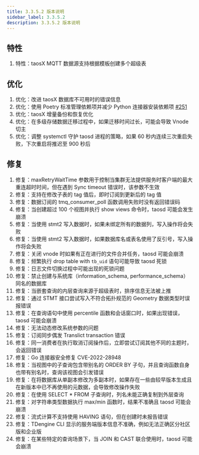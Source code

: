 ```yaml
---
title: 3.3.5.2 版本说明
sidebar_label: 3.3.5.2
description: 3.3.5.2 版本说明
---
```


## 特性
  1. 特性：taosX MQTT 数据源支持根据模板创建多个超级表 

## 优化
  1. 优化：改进 taosX 数据库不可用时的错误信息 
  2. 优化：使用 Poetry 标准管理依赖项并减少 Python 连接器安装依赖项 [#251](https://github.com/taosdata/taos-connector-python/issues/251)
  3. 优化：taosX 增量备份和恢复优化 
  4. 优化：在多级存储数据迁移过程中，如果迁移时间过长，可能会导致 Vnode 切主 
  5. 优化：调整 systemctl 守护 taosd 进程的策略，如果 60 秒内连续三次重启失败，下次重启将推迟至 900 秒后 

## 修复
  1. 修复：maxRetryWaitTime 参数用于控制当集群无法提供服务时客户端的最大重连超时时间，但在遇到 Sync timeout 错误时，该参数不生效 
  2. 修复：支持在修改子表的 tag 值后，即时订阅到更新后的 tag 值
  3. 修复：数据订阅的 tmq_consumer_poll 函数调用失败时没有返回错误码 
  4. 修复：当创建超过 100 个视图并执行 show views 命令时，taosd 可能会发生崩溃 
  5. 修复：当使用 stmt2 写入数据时，如果未绑定所有的数据列，写入操作将会失败 
  6. 修复：当使用 stmt2 写入数据时，如果数据库名或表名使用了反引号，写入操作将会失败 
  7. 修复：关闭 vnode 时如果有正在进行的文件合并任务，taosd 可能会崩溃 
  8. 修复：频繁执行 drop table with `tb_uid` 语句可能导致 taosd 死锁 
  9. 修复：日志文件切换过程中可能出现的死锁问题 
 10. 修复：禁止创建与系统库（information_schema, performance_schema）同名的数据库 
 11. 修复：当嵌套查询的内层查询来源于超级表时，排序信息无法被上推 
 12. 修复：通过 STMT 接口尝试写入不符合拓扑规范的 Geometry 数据类型时误报错误 
 13. 修复：在查询语句中使用 percentile 函数和会话窗口时，如果出现错误，taosd 可能会崩溃 
 14. 修复：无法动态修改系统参数的问题 
 15. 修复：订阅同步偶发 Translict transaction 错误 
 16. 修复：同一消费者在执行取消订阅操作后，立即尝试订阅其他不同的主题时，会返回错误 
 17. 修复：Go 连接器安全修复 CVE-2022-28948 
 18. 修复：当视图中的子查询包含带别名的 ORDER BY 子句，并且查询函数自身也带有别名时，查询该视图会引发错误 
 19. 修复：在将数据库从单副本修改为多副本时，如果存在一些由较早版本生成且在新版本中已不再使用的元数据，会导致修改操作失败
 20. 修复：在使用 SELECT * FROM 子查询时，列名未能正确复制到外层查询 
 21. 修复：对字符串类型数据执行 max/min 函数时，结果不准确且 taosd 可能会崩溃 
 22. 修复：流式计算不支持使用 HAVING 语句，但在创建时未报告错误 
 23. 修复：TDengine CLI 显示的服务端版本信息不准确，例如无法正确区分社区版和企业版
 24. 修复：在某些特定的查询场景下，当 JOIN 和 CAST 联合使用时，taosd 可能会崩溃

